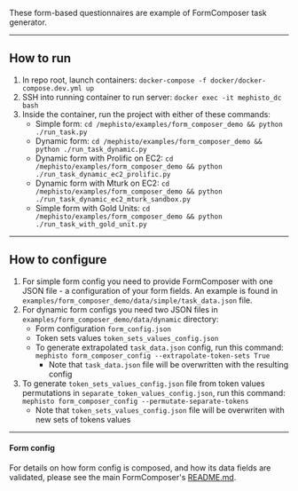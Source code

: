 These form-based questionnaires are example of FormComposer task generator.

---

## How to run

1. In repo root, launch containers: `docker-compose -f docker/docker-compose.dev.yml up`
2. SSH into running container to run server: `docker exec -it mephisto_dc bash`
3. Inside the container, run the project with either of these commands:
    - Simple form: `cd /mephisto/examples/form_composer_demo && python ./run_task.py`
    - Dynamic form: `cd /mephisto/examples/form_composer_demo && python ./run_task_dynamic.py`
    - Dynamic form with Prolific on EC2: `cd /mephisto/examples/form_composer_demo && python ./run_task_dynamic_ec2_prolific.py`
    - Dynamic form with Mturk on EC2: `cd /mephisto/examples/form_composer_demo && python ./run_task_dynamic_ec2_mturk_sandbox.py`
    - Simple form with Gold Units: `cd /mephisto/examples/form_composer_demo && python ./run_task_with_gold_unit.py`

---

## How to configure

1. For simple form config you need to provide FormComposer with one JSON file - a configuration of your form fields. An example is found in `examples/form_composer_demo/data/simple/task_data.json` file.
2. For dynamic form configs you need two JSON files in `examples/form_composer_demo/data/dynamic` directory:
   - Form configuration `form_config.json`
   - Token sets values `token_sets_values_config.json`
   - To generate extrapolated `task_data.json` config, run this command: `mephisto form_composer_config --extrapolate-token-sets True`
       - Note that `task_data.json` file will be overwritten with the resulting config
3. To generate `token_sets_values_config.json` file from token values permutations in `separate_token_values_config.json`, run this command: `mephisto form_composer_config --permutate-separate-tokens`
    - Note that `token_sets_values_config.json` file will be overwriten with new sets of tokens values

---

#### Form config

For details on how form config is composed, and how its data fields are validated, please see the main FormComposer's [README.md](/mephisto/generators/form_composer/README.md).
